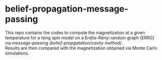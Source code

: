 # belief-propagation-message-passing
This repo contains the codes to compute the magnetization at a given temperature for a Ising spin model on a Erdős–Rényi random graph (ERRG) via *message-passing (belief-propgatation/cavity method)*. </br>
Results are then compared with the magnetization obtained via Monte Carlo simulations.
